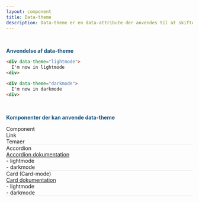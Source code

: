 ```yaml
---
layout: component
title: Data-theme
description: Data-theme er en data-attribute der anvendes til at skifte i mellem farve-temaer.
---
```

<br>

<span style="color:#12507b;font-weight: bolder">Anvendelse af data-theme</span>
```html
<div data-theme="lightmode">
  I'm now in lightmode
<div>

<div data-theme="darkmode">
  I'm now in darkmode
<div>
```
<br>

<span style="color:#12507b;font-weight: bolder">Komponenter der kan anvende data-theme</span>
  <div class="grid-width--large">
  <div id="techreq-list-title" class="flex bg--graa7" style="border-bottom: 1px solid rgba(0, 0, 0, .1);">
    <div class="width-1of3 padding-m fontweight-bold">Component</div>
    <div class="width-1of3 padding-m fontweight-bold">Link</div>
    <div class="width-1of3 padding-m fontweight-bold">Temaer</div>
  </div>
  <div id="techreq-list-title" class="flex bg--graa7" style="border-bottom: 1px solid rgba(0, 0, 0, .1);">
    <div class="width-1of3 padding-m">Accordion</div>
    <div class="width-1of3 padding-m">
      <a href="../../components/accordion/accordion.html">Accordion dokumentation</a>
    </div>
    <div class="width-1of3 padding-m">
    - lightmode
    <br>
    - darkmode
    </div>
  </div>
  <div id="techreq-list-title" class="flex bg--graa7" style="border-bottom: 1px solid rgba(0, 0, 0, .1);">
    <div class="width-1of3 padding-m">Card (Card-mode)</div>
    <div class="width-1of3 padding-m">
      <a href="../../components/card/card.html">Card dokumentation</a>
    </div>
    <div class="width-1of3 padding-m">
    - lightmode
    <br>
    - darkmode
    </div>
  </div>
</div>
